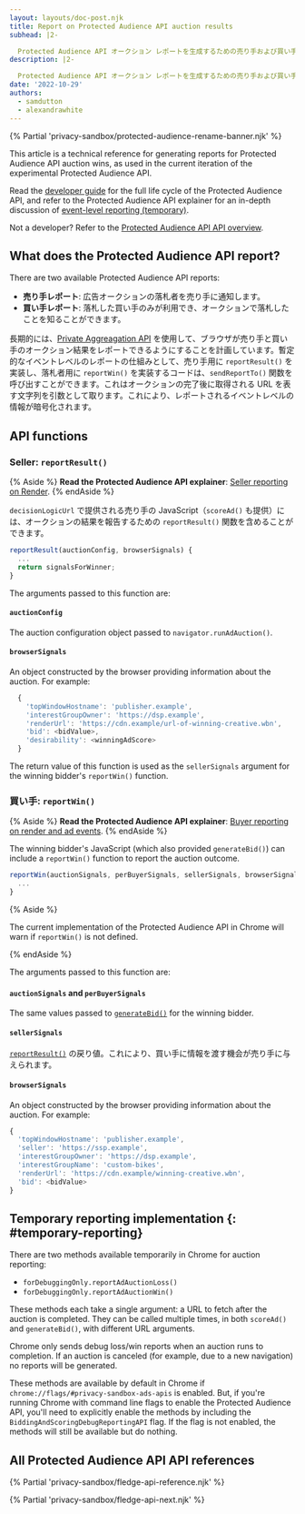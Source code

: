 ```yaml
---
layout: layouts/doc-post.njk
title: Report on Protected Audience API auction results
subhead: |2-

  Protected Audience API オークション レポートを生成するための売り手および買い手向けガイド。
description: |2-

  Protected Audience API オークション レポートを生成するための売り手および買い手向けガイド。
date: '2022-10-29'
authors:
  - samdutton
  - alexandrawhite
---
```


{% Partial 'privacy-sandbox/protected-audience-rename-banner.njk' %}

This article is a technical reference for generating reports for Protected Audience API auction wins, as used in the current iteration of the experimental Protected Audience API.

Read the [developer guide](/docs/privacy-sandbox/protected-audience-api) for the full life cycle of the Protected Audience API, and refer to the Protected Audience API explainer for an in-depth discussion of [event-level reporting (temporary)](https://github.com/WICG/turtledove/blob/main/FLEDGE.md#5-event-level-reporting-for-now).

Not a developer? Refer to the [Protected Audience API API overview](/docs/privacy-sandbox/protected-audience).

## What does the Protected Audience API report?

There are two available Protected Audience API reports:

- **売り手レポート**: 広告オークションの落札者を売り手に通知します。
- **買い手レポート**: 落札した買い手のみが利用でき、オークションで落札したことを知ることができます。

長期的には、[Private Aggreagation API](/docs/privacy-sandbox/private-aggregation) を使用して、ブラウザが売り手と買い手のオークション結果をレポートできるようにすることを計画しています。暫定的なイベントレベルのレポートの仕組みとして、売り手用に `reportResult()` を実装し、落札者用に `reportWin()` を実装するコードは、`sendReportTo()` 関数を呼び出すことができます。これはオークションの完了後に取得される URL を表す文字列を引数として取ります。これにより、レポートされるイベントレベルの情報が暗号化されます。

## API functions

### Seller: `reportResult()`

{% Aside %} **Read the Protected Audience API explainer**:  [Seller reporting on Render](https://github.com/WICG/turtledove/blob/main/FLEDGE.md#51-seller-reporting-on-render). {% endAside %}

`decisionLogicUrl` で提供される売り手の JavaScript（`scoreAd()` も提供）には、オークションの結果を報告するための `reportResult()` 関数を含めることができます。

```javascript
reportResult(auctionConfig, browserSignals) {
  ...
  return signalsForWinner;
}
```

The arguments passed to this function are:

#### `auctionConfig`

The auction configuration object passed to `navigator.runAdAuction()`.

#### `browserSignals`

An object constructed by the browser providing information about the auction. For example:

```javascript
  {
    'topWindowHostname': 'publisher.example',
    'interestGroupOwner': 'https://dsp.example',
    'renderUrl': 'https://cdn.example/url-of-winning-creative.wbn',
    'bid': <bidValue>,
    'desirability': <winningAdScore>
  }
```

The return value of this function is used as the `sellerSignals` argument for the winning bidder's `reportWin()` function.

### 買い手: `reportWin()`

{% Aside %} **Read the Protected Audience API explainer**: [Buyer reporting on render and ad events](https://github.com/WICG/turtledove/blob/main/FLEDGE.md#52-buyer-reporting-on-render-and-ad-events). {% endAside %}

The winning bidder's JavaScript (which also provided `generateBid()`) can include a `reportWin()` function to report the auction outcome.

```javascript
reportWin(auctionSignals, perBuyerSignals, sellerSignals, browserSignals) {
  ...
}
```

{% Aside %}

The current implementation of the Protected Audience API in Chrome will warn if `reportWin()` is not defined.

{% endAside %}

The arguments passed to this function are:

#### `auctionSignals` and `perBuyerSignals`

The same values passed to [`generateBid()`](#generatebid) for the winning bidder.

#### `sellerSignals`

[`reportResult()`](#reportresult) の戻り値。これにより、買い手に情報を渡す機会が売り手に与えられます。

#### `browserSignals`

An object constructed by the browser providing information about the auction. For example:

```javascript
{
  'topWindowHostname': 'publisher.example',
  'seller': 'https://ssp.example',
  'interestGroupOwner': 'https://dsp.example',
  'interestGroupName': 'custom-bikes',
  'renderUrl': 'https://cdn.example/winning-creative.wbn',
  'bid': <bidValue>
}
```

## Temporary reporting implementation {: #temporary-reporting}

There are two methods available temporarily in Chrome for auction reporting:

- `forDebuggingOnly.reportAdAuctionLoss()`
- `forDebuggingOnly.reportAdAuctionWin()`

These methods each take a single argument: a URL to fetch after the auction is completed. They can be called multiple times, in both `scoreAd()` and `generateBid()`, with different URL arguments.

Chrome only sends debug loss/win reports when an auction runs to completion. If an auction is canceled (for example, due to a new navigation) no reports will be generated.

These methods are available by default in Chrome if `chrome://flags/#privacy-sandbox-ads-apis` is enabled. But, if you're running Chrome with command line flags to enable the Protected Audience API, you'll need to explicitly enable the methods by including the `BiddingAndScoringDebugReportingAPI` flag. If the flag is not enabled, the methods will still be available but do nothing.

## All Protected Audience API API references

{% Partial 'privacy-sandbox/fledge-api-reference.njk' %}

{% Partial 'privacy-sandbox/fledge-api-next.njk' %}
